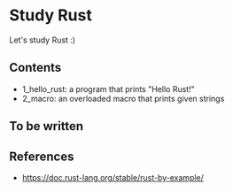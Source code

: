 # Study Rust

Let's study Rust :)

## Contents
- 1_hello_rust: a program that prints "Hello Rust!"
- 2_macro: an overloaded macro that prints given strings


## To be written


## References
- https://doc.rust-lang.org/stable/rust-by-example/
